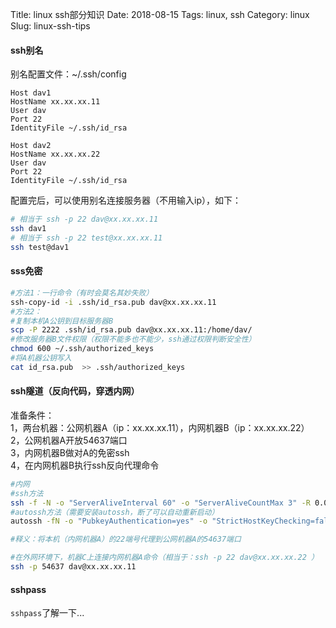 Title: linux ssh部分知识
Date: 2018-08-15
Tags: linux, ssh
Category: linux
Slug: linux-ssh-tips

#### **ssh别名**
别名配置文件：~/.ssh/config
```
Host dav1
HostName xx.xx.xx.11
User dav
Port 22
IdentityFile ~/.ssh/id_rsa

Host dav2
HostName xx.xx.xx.22
User dav
Port 22
IdentityFile ~/.ssh/id_rsa
```
配置完后，可以使用别名连接服务器（不用输入ip），如下：
```bash
# 相当于 ssh -p 22 dav@xx.xx.xx.11
ssh dav1 
# 相当于 ssh -p 22 test@xx.xx.xx.11
ssh test@dav1 
```

#### **sss免密**
```bash
#方法1：一行命令（有时会莫名其妙失败）
ssh-copy-id -i .ssh/id_rsa.pub dav@xx.xx.xx.11
#方法2：
#复制本机A公钥到目标服务器B
scp -P 2222 .ssh/id_rsa.pub dav@xx.xx.xx.11:/home/dav/
#修改服务器B文件权限（权限不能多也不能少，ssh通过权限判断安全性）
chmod 600 ~/.ssh/authorized_keys
#将A机器公钥写入
cat id_rsa.pub  >> .ssh/authorized_keys
```

#### **ssh隧道（反向代码，穿透内网）**
准备条件：  
1，两台机器：公网机器A（ip：xx.xx.xx.11），内网机器B（ip：xx.xx.xx.22）  
2，公网机器A开放54637端口  
3，内网机器B做对A的免密ssh  
4，在内网机器B执行ssh反向代理命令  
```bash
#内网
#ssh方法
ssh -f -N -o "ServerAliveInterval 60" -o "ServerAliveCountMax 3" -R 0.0.0.0:54637:127.0.0.1:22 -p 22 dav@xx.xx.xx.11
#autossh方法（需要安装autossh，断了可以自动重新启动）
autossh -fN -o "PubkeyAuthentication=yes" -o "StrictHostKeyChecking=false" -o "PasswordAuthentication=no" -o "ServerAliveInterval 60" -o "ServerAliveCountMax 3" -R 0.0.0.0:54637:127.0.0.1:22 -p 22 dav@xx.xx.xx.11

#释义：将本机（内网机器A）的22端号代理到公网机器A的54637端口

#在外网环境下，机器C上连接内网机器A命令（相当于：ssh -p 22 dav@xx.xx.xx.22 ）
ssh -p 54637 dav@xx.xx.xx.11 
```

#### **sshpass**
`sshpass`了解一下...